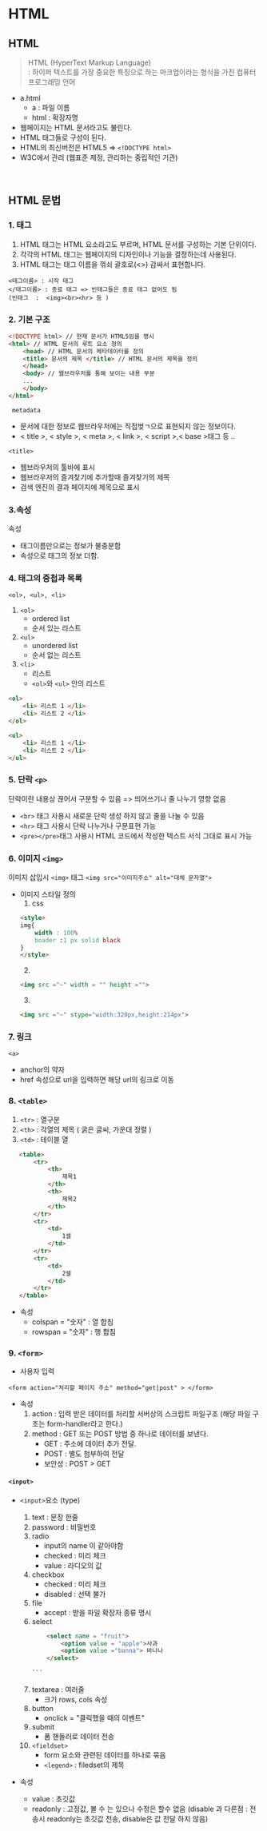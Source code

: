# HTML 
## HTML
> HTML (HyperText Markup Language)<br>
 : 하이퍼 텍스트를 가장 중요한 특징으로 하는 마크업이라는 형식을 가진 컴퓨터 프로그래밍 언어

- a.html 
    + a : 파일 이름
    + html : 확장자명
- 웹페이지는 HTML 문서라고도 불린다.
- HTML 태그들로 구성이 된다.
- HTML의 최신버전은 HTML5 => ```<!DOCTYPE html>```
- W3C에서 관리 (웹표준 제정, 관리하는 중립적인 기관)

<br>

## HTML 문법 
### 1. 태그
1. HTML 태그는 HTML 요소라고도 부르며, HTML 문서를 구성하는 기본 단위이다.
2. 각각의 HTML 태그는 웹페이지의 디자인이나 기능을 결정하는데 사용된다.
3. HTML 태그는 태그 이름을 꺾쇠 괄호로(<>) 감싸서 표현합니다.
```
<태그이름> : 시작 태그
</태그이름> : 종료 태그 => 빈태그들은 종료 태그 없어도 됨 
(빈태그  :  <img><br><hr> 등 )
```

### 2. 기본 구조 

````html
<!DOCTYPE html> // 현재 문서가 HTML5임을 명시
<html> // HTML 문서의 루트 요소 정의
    <head> // HTML 문서의 메타데이터를 정의
    <title> 문서의 제목 </title> // HTML 문서의 제목을 정의
    </head>
    <body> // 웹브라우저를 통해 보이는 내용 부분
    ...
    </body>
</html>

````
``` metadata```
- 문서에 대한 정보로 웹브라우저에는 직접벚ㄱ으로 표현되지 않는 정보이다. 
-  < title >, < style >, < meta >, < link >, < script >,< base >태그 등 ..

```<title>```
- 웹브라우저의 툴바에 표시 
- 웹브라우저의 즐겨찾기에 추가할때 즐겨찾기의 제목
- 검색 엔진의 결과 페이지에 제목으로 표시  

### 3.속성
속성
- 태그이름만으로는 정보가 불충분함
- 속성으로 태그의 정보 더함.

### 4. 태그의 중첩과 목록


```<ol>, <ul>, <li>```
1. ```<ol>```
    - ordered list
    - 순서 있는 리스트
2. ```<ul>```
    - unordered list
    - 순서 없는 리스트
3. ```<li>```
    - 리스트 
    - ```<ol>```와 ```<ul>``` 안의 리스트 

```html
<ol>
    <li> 리스트 1 </li>
    <li> 리스트 2 </li>
</ol>

<ul>
    <li> 리스트 1 </li>
    <li> 리스트 2 </li>
</ul>

```

### 5. 단락 ```<p>```
단락이란 내용상 끊어서 구분할 수 있음
=> 띄어쓰기나 줄 나누기 영향 없음

- ```<br>``` 태그 사용시 새로운 단락 생성 하지 않고 줄을 나눌 수 있음
- ```<hr>``` 태그 사용시 단락 나누거나 구분표현 가능
- ```<pre></pre>```태그 사용시 HTML 코드에서 작성한 텍스트 서식 그대로 표시 가능

### 6. 이미지 ```<img>```
이미지 삽입시 ```<img>``` 태그
```<img src="이미지주소" alt="대체 문자열">```
- 이미지 스타일 정의
    1. css
    ``` html
    <style>
    img{
        width : 100%
        boader :1 px solid black
    }
    </style>
    ```
    2. 
     ``` html
    <img src ="~" width = "" height ="">
    ```
    3.
     ``` html
    <img src ="~" stype="width:320px,height:214px">
    ```

### 7. 링크
```<a>```
- anchor의 약자
- href 속성으로 url을 입력하면 해당 url의 링크로 이동

### 8. ```<table>```
1. ```<tr>``` : 열구분
2. ```<th>``` : 각열의 제목 ( 굵은 글씨, 가운대 정렬 )
3. ```<td>``` : 테이블 열 

 ``` html
    <table>
        <tr>
            <th>
                제목1
            </th>
            <th>
                제목2
            </th>
        </tr>
        <tr>
            <td>
                1셀
            </td>
        </tr>
        <tr>
            <td>
                2셀
            </td>
        </tr>
    </table>
```

- 속성
    - colspan = "숫자" : 열 합침
    - rowspan = "숫자" : 행 합침

### 9. ```<form>```
- 사용자 입력

```<form action="처리할 페이지 주소" method="get|post" > </form>```


- 속성
    1. action : 입력 받은 데이터를 처리할 서버상의 스크립트 파일구조
    (해당 파일 구조는 form-handler라고 한다.)
    2. method  : GET 또는 POST 방법 중 하나로 데이터를 보낸다.
        - GET : 주소에 데이터 추가 전달.
        - POST : 별도 첨부하여 전달
        - 보안성 :  POST > GET

#### ```<input>```

- ```<input>```요소 (type)
    1. text : 문장 한줄
    2. password : 비밀번호
    3. radio 
        - input의 name 이 같아야함
        - checked : 미리 체크
        - value : 라디오의 값
    4. checkbox
        - checked : 미리 체크
        - disabled : 선택 불가
    5. file
        - accept : 받을 파일 확장자 종류 명시
    6. select
        ````html
            <select name = "fruit">
                <option value = "apple">사과
                <option value ="banna"> 바나나
            </select>
            
        ```
    7. textarea : 여러줄
        - 크기 rows, cols 속성
    8. button
        - onclick = "클릭했을 때의 이벤트"
    9. submit
        - 폼 핸들러로 데이터 전송
    10. ```<fieldset>```
        - form 요소와 관련된 데이터를 하나로 묶음
        - ```<legend>``` : filedset의 제목

- 속성
    - value : 초깃값
    - readonly : 고정값, 볼 수 는 있으나 수정은 할수 없음
    (disable 과 다른점 : 전송시 readonly는 초깃값 전송, disable은 값 전달 하지 않음)